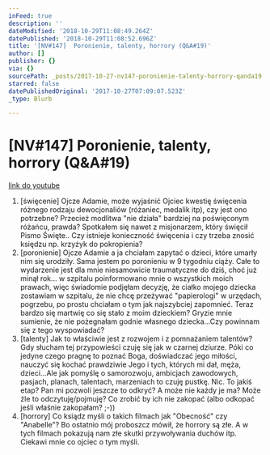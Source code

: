 ```yaml
---
inFeed: true
description: ''
dateModified: '2018-10-29T11:08:49.264Z'
datePublished: '2018-10-29T11:08:52.696Z'
title: '[NV#147]  Poronienie, talenty, horrory (Q&A#19)'
author: []
publisher: {}
via: {}
sourcePath: _posts/2017-10-27-nv147-poronienie-talenty-horrory-qanda19.md
starred: false
datePublishedOriginal: '2017-10-27T07:09:07.523Z'
_type: Blurb

---
```

# \[NV\#147\] Poronienie, talenty, horrory (Q&A\#19)
[link do youtube][0]

1. \[święcenie\] Ojcze Adamie, może wyjaśnić Ojciec kwestię święcenia różnego rodzaju dewocjonaliów (różaniec, medalik itp), czy jest ono potrzebne? Przecież modlitwa "nie działa" bardziej na poświęconym różańcu, prawda? Spotkałem się nawet z misjonarzem, który święcił Pismo Święte.. Czy istnieje konieczność święcenia i czy trzeba znosić księdzu np. krzyżyk do pokropienia? 
2. \[poronienie\] Ojcze Adamie a ja chciałam zapytać o dzieci, które umarły nim się urodziły. Sama jestem po poronieniu w 9 tygodniu ciąży. Całe to wydarzenie jest dla mnie niesamowicie traumatyczne do dziś, choć już minął rok... w szpitalu poinformowano mnie o wszystkich moich prawach, więc świadomie podjęłam decyzję, że ciałko mojego dziecka zostawiam w szpitalu, że nie chcę przeżywać "papierologi" w urzędach, pogrzebu, po prostu chciałam o tym jak najszybciej zapomnieć. Teraz bardzo się martwię co się stało z moim dzieckiem? Gryzie mnie sumienie, że nie pożegnałam godnie własnego dziecka...Czy powinnam się z tego wyspowiadać?
3. \[talenty\] Jak to właściwie jest z rozwojem i z pomnażaniem talentów? Gdy słucham tej przypowieści czuję się jak w czarnej dziurze. Póki co jedyne czego pragnę to poznać Boga, doświadczać jego miłości, nauczyć się kochać prawdziwie Jego i tych, których mi dał, męża, dzieci...Ale jak pomyślę o samorozwoju, ambicjach zawodowych, pasjach, planach, talentach, marzeniach to czuję pustkę. Nic. To jakiś etap? Pan mi pozwoli jeszcze to odkryć? A może nie każdy je ma? Może źle to odczytuję/pojmuję? Co zrobić by ich nie zakopać (albo odkopać jeśli właśnie zakopałam? ;-))
4. \[horrory\] Co ksiądz myśli o takich filmach jak "Obecność" czy "Anabelle"? Bo ostatnio mój proboszcz mówił, że horrory są złe. A w tych filmach pokazują nam złe skutki przywoływania duchów itp. Ciekawi mnie co ojciec o tym myśli.

[0]: https://youtu.be/9nwP6XZgnR8